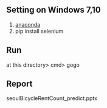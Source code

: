 ## Setting on Windows 7,10
1. [anaconda](https://www.anaconda.com/download/)
2. pip install selenium 

## Run
at this directory> cmd> gogo

## Report
seoulBicycleRentCount_predict.pptx

